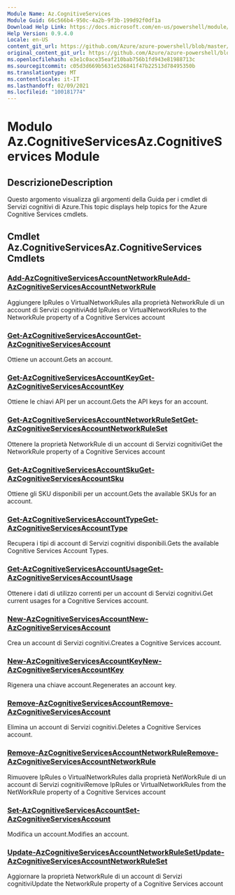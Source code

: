 ```yaml
---
Module Name: Az.CognitiveServices
Module Guid: 66c566b4-950c-4a2b-9f3b-199d92f0df1a
Download Help Link: https://docs.microsoft.com/en-us/powershell/module/az.cognitiveservices
Help Version: 0.9.4.0
Locale: en-US
content_git_url: https://github.com/Azure/azure-powershell/blob/master/src/CognitiveServices/CognitiveServices/help/Az.CognitiveServices.md
original_content_git_url: https://github.com/Azure/azure-powershell/blob/master/src/CognitiveServices/CognitiveServices/help/Az.CognitiveServices.md
ms.openlocfilehash: e3e1c0ace35eaf210bab756b1fd943e81988713c
ms.sourcegitcommit: c05d3d669b5631e526841f47b22513d78495350b
ms.translationtype: MT
ms.contentlocale: it-IT
ms.lasthandoff: 02/09/2021
ms.locfileid: "100181774"
---
```

# <span data-ttu-id="9cd21-101">Modulo Az.CognitiveServices</span><span class="sxs-lookup"><span data-stu-id="9cd21-101">Az.CognitiveServices Module</span></span>
## <span data-ttu-id="9cd21-102">Descrizione</span><span class="sxs-lookup"><span data-stu-id="9cd21-102">Description</span></span>
<span data-ttu-id="9cd21-103">Questo argomento visualizza gli argomenti della Guida per i cmdlet di Servizi cognitivi di Azure.</span><span class="sxs-lookup"><span data-stu-id="9cd21-103">This topic displays help topics for the Azure Cognitive Services cmdlets.</span></span>

## <span data-ttu-id="9cd21-104">Cmdlet Az.CognitiveServices</span><span class="sxs-lookup"><span data-stu-id="9cd21-104">Az.CognitiveServices Cmdlets</span></span>
### [<span data-ttu-id="9cd21-105">Add-AzCognitiveServicesAccountNetworkRule</span><span class="sxs-lookup"><span data-stu-id="9cd21-105">Add-AzCognitiveServicesAccountNetworkRule</span></span>](Add-AzCognitiveServicesAccountNetworkRule.md)
<span data-ttu-id="9cd21-106">Aggiungere IpRules o VirtualNetworkRules alla proprietà NetworkRule di un account di Servizi cognitivi</span><span class="sxs-lookup"><span data-stu-id="9cd21-106">Add IpRules or VirtualNetworkRules to the NetworkRule property of a Cognitive Services account</span></span>

### [<span data-ttu-id="9cd21-107">Get-AzCognitiveServicesAccount</span><span class="sxs-lookup"><span data-stu-id="9cd21-107">Get-AzCognitiveServicesAccount</span></span>](Get-AzCognitiveServicesAccount.md)
<span data-ttu-id="9cd21-108">Ottiene un account.</span><span class="sxs-lookup"><span data-stu-id="9cd21-108">Gets an account.</span></span>

### [<span data-ttu-id="9cd21-109">Get-AzCognitiveServicesAccountKey</span><span class="sxs-lookup"><span data-stu-id="9cd21-109">Get-AzCognitiveServicesAccountKey</span></span>](Get-AzCognitiveServicesAccountKey.md)
<span data-ttu-id="9cd21-110">Ottiene le chiavi API per un account.</span><span class="sxs-lookup"><span data-stu-id="9cd21-110">Gets the API keys for an account.</span></span>

### [<span data-ttu-id="9cd21-111">Get-AzCognitiveServicesAccountNetworkRuleSet</span><span class="sxs-lookup"><span data-stu-id="9cd21-111">Get-AzCognitiveServicesAccountNetworkRuleSet</span></span>](Get-AzCognitiveServicesAccountNetworkRuleSet.md)
<span data-ttu-id="9cd21-112">Ottenere la proprietà NetworkRule di un account di Servizi cognitivi</span><span class="sxs-lookup"><span data-stu-id="9cd21-112">Get the NetworkRule property of a Cognitive Services account</span></span>

### [<span data-ttu-id="9cd21-113">Get-AzCognitiveServicesAccountSku</span><span class="sxs-lookup"><span data-stu-id="9cd21-113">Get-AzCognitiveServicesAccountSku</span></span>](Get-AzCognitiveServicesAccountSku.md)
<span data-ttu-id="9cd21-114">Ottiene gli SKU disponibili per un account.</span><span class="sxs-lookup"><span data-stu-id="9cd21-114">Gets the available SKUs for an account.</span></span>

### [<span data-ttu-id="9cd21-115">Get-AzCognitiveServicesAccountType</span><span class="sxs-lookup"><span data-stu-id="9cd21-115">Get-AzCognitiveServicesAccountType</span></span>](Get-AzCognitiveServicesAccountType.md)
<span data-ttu-id="9cd21-116">Recupera i tipi di account di Servizi cognitivi disponibili.</span><span class="sxs-lookup"><span data-stu-id="9cd21-116">Gets the available Cognitive Services Account Types.</span></span>

### [<span data-ttu-id="9cd21-117">Get-AzCognitiveServicesAccountUsage</span><span class="sxs-lookup"><span data-stu-id="9cd21-117">Get-AzCognitiveServicesAccountUsage</span></span>](Get-AzCognitiveServicesAccountUsage.md)
<span data-ttu-id="9cd21-118">Ottenere i dati di utilizzo correnti per un account di Servizi cognitivi.</span><span class="sxs-lookup"><span data-stu-id="9cd21-118">Get current usages for a Cognitive Services account.</span></span>

### [<span data-ttu-id="9cd21-119">New-AzCognitiveServicesAccount</span><span class="sxs-lookup"><span data-stu-id="9cd21-119">New-AzCognitiveServicesAccount</span></span>](New-AzCognitiveServicesAccount.md)
<span data-ttu-id="9cd21-120">Crea un account di Servizi cognitivi.</span><span class="sxs-lookup"><span data-stu-id="9cd21-120">Creates a Cognitive Services account.</span></span>

### [<span data-ttu-id="9cd21-121">New-AzCognitiveServicesAccountKey</span><span class="sxs-lookup"><span data-stu-id="9cd21-121">New-AzCognitiveServicesAccountKey</span></span>](New-AzCognitiveServicesAccountKey.md)
<span data-ttu-id="9cd21-122">Rigenera una chiave account.</span><span class="sxs-lookup"><span data-stu-id="9cd21-122">Regenerates an account key.</span></span>

### [<span data-ttu-id="9cd21-123">Remove-AzCognitiveServicesAccount</span><span class="sxs-lookup"><span data-stu-id="9cd21-123">Remove-AzCognitiveServicesAccount</span></span>](Remove-AzCognitiveServicesAccount.md)
<span data-ttu-id="9cd21-124">Elimina un account di Servizi cognitivi.</span><span class="sxs-lookup"><span data-stu-id="9cd21-124">Deletes a Cognitive Services account.</span></span>

### [<span data-ttu-id="9cd21-125">Remove-AzCognitiveServicesAccountNetworkRule</span><span class="sxs-lookup"><span data-stu-id="9cd21-125">Remove-AzCognitiveServicesAccountNetworkRule</span></span>](Remove-AzCognitiveServicesAccountNetworkRule.md)
<span data-ttu-id="9cd21-126">Rimuovere IpRules o VirtualNetworkRules dalla proprietà NetWorkRule di un account di Servizi cognitivi</span><span class="sxs-lookup"><span data-stu-id="9cd21-126">Remove IpRules or VirtualNetworkRules from the NetWorkRule property of a Cognitive Services account</span></span>

### [<span data-ttu-id="9cd21-127">Set-AzCognitiveServicesAccount</span><span class="sxs-lookup"><span data-stu-id="9cd21-127">Set-AzCognitiveServicesAccount</span></span>](Set-AzCognitiveServicesAccount.md)
<span data-ttu-id="9cd21-128">Modifica un account.</span><span class="sxs-lookup"><span data-stu-id="9cd21-128">Modifies an account.</span></span>

### [<span data-ttu-id="9cd21-129">Update-AzCognitiveServicesAccountNetworkRuleSet</span><span class="sxs-lookup"><span data-stu-id="9cd21-129">Update-AzCognitiveServicesAccountNetworkRuleSet</span></span>](Update-AzCognitiveServicesAccountNetworkRuleSet.md)
<span data-ttu-id="9cd21-130">Aggiornare la proprietà NetworkRule di un account di Servizi cognitivi</span><span class="sxs-lookup"><span data-stu-id="9cd21-130">Update the NetworkRule property of a Cognitive Services account</span></span>

